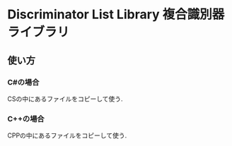 # Discriminator List Library 複合識別器ライブラリ
## 使い方
### C#の場合
CSの中にあるファイルをコピーして使う.
### C++の場合
CPPの中にあるファイルをコピーして使う.

